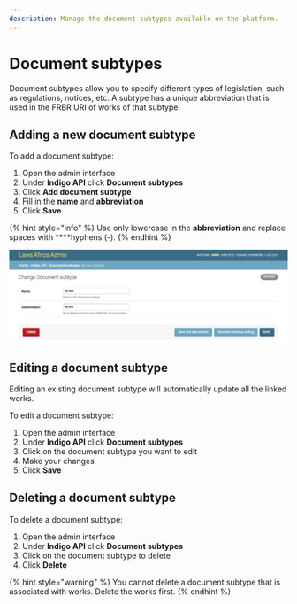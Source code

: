 ```yaml
---
description: Manage the document subtypes available on the platform.
---
```


# Document subtypes

Document subtypes allow you to specify different types of legislation, such as regulations, notices, etc. A subtype has a unique abbreviation that is used in the FRBR URI of works of that subtype.

## Adding a new document subtype

To add a document subtype:

1. Open the admin interface
2. Under **Indigo API** click **Document subtypes**
3. Click **Add document subtype**
4. Fill in the **name** and **abbreviation**
5. Click **Save**

{% hint style="info" %}
Use only lowercase in the **abbreviation** and replace spaces with ****hyphens \(-\).
{% endhint %}

![](../.gitbook/assets/document-subtype.png)

## Editing a document subtype

Editing an existing document subtype will automatically update all the linked works.

To edit a document subtype:

1. Open the admin interface
2. Under **Indigo API** click **Document subtypes**
3. Click on the document subtype you want to edit 
4. Make your changes
5. Click **Save**

## Deleting a document subtype

To delete a document subtype:

1. Open the admin interface
2. Under **Indigo API** click **Document subtypes**
3. Click on the document subtype to delete
4. Click **Delete**

{% hint style="warning" %}
You cannot delete a document subtype that is associated with works. Delete the works first.
{% endhint %}

